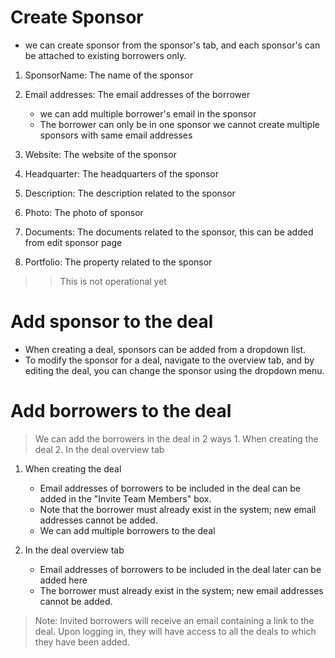 # Create Sponsor

* we can create sponsor from the sponsor's tab, and each sponsor's can be attached to existing borrowers only.

1. SponsorName: The name of the sponsor

2. Email addresses: The email addresses of the borrower
    - we can add multiple borrower's email in the sponsor
    - The borrower can only be in one sponsor we cannot create multiple sponsors with same email addresses
   
3. Website: The website of the sponsor

4. Headquarter: The headquarters of the sponsor

5. Description: The description related to the sponsor

6. Photo: The photo of sponsor

7. Documents: The documents related to the sponsor, this can be added from edit sponsor page

8. Portfolio: The property related to the sponsor 
>> This is not operational yet

# Add sponsor to the deal

- When creating a deal, sponsors can be added from a dropdown list. 
- To modify the sponsor for a deal, navigate to the overview tab, and by editing the deal, you can change the sponsor using the dropdown menu.

# Add borrowers to the deal

> We can add the borrowers in the deal in 2 ways
    1. When creating the deal
    2. In the deal overview tab

1. When creating the deal
   - Email addresses of borrowers to be included in the deal can be added in the "Invite Team Members" box.
   - Note that the borrower must already exist in the system; new email addresses cannot be added.
   - We can add multiple borrowers to the deal

2. In the deal overview tab
    - Email addresses of borrowers to be included in the deal later can be added here
    - The borrower must already exist in the system; new email addresses cannot be added.

> Note: Invited borrowers will receive an email containing a link to the deal. Upon logging in, they will have access to all the deals to which they have been added.
